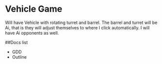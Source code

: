 # Vehicle Game
Will have Vehicle with rotating turret and barrel. The barrel and turret will be Ai, that is they will adjust themselves to where I click automatically. I will have Ai opponents as well.

##Docs list
* GDD
* Outline
